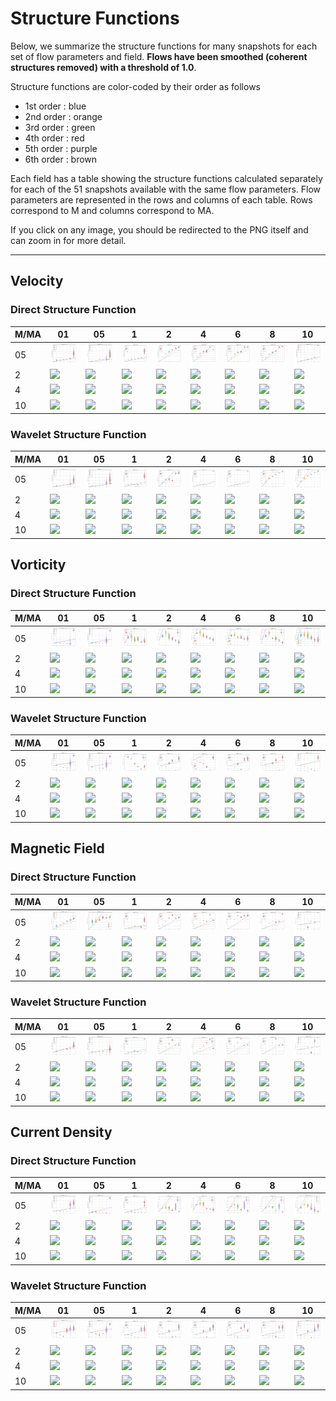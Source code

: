 # Structure Functions

Below, we summarize the structure functions for many snapshots for each set of flow parameters and field.
**Flows have been smoothed (coherent structures removed) with a threshold of 1.0**.

Structure functions are color-coded by their order as follows

  * 1st order : blue
  * 2nd order : orange
  * 3rd order : green
  * 4th order : red
  * 5th order : purple
  * 6th order : brown

Each field has a table showing the structure functions calculated separately for each of the 51 snapshots available with the same flow parameters.
Flow parameters are represented in the rows and columns of each table.
Rows correspond to M and columns correspond to MA.

If you click on any image, you should be redirected to the PNG itself and can zoom in for more detail.

---

## Velocity

### Direct Structure Function

|M/MA| 01 | 05 | 1 | 2 | 4 | 6 | 8 | 10 |
|----|----|----|---|---|---|---|---|----|
| 05 |<img src="M05MA01/w4t-plot-structure-function-ansatz-violin-008_M05MA01_avrg_vel_dsf_denoise-01d00-smooth.png">|<img src="M05MA05/w4t-plot-structure-function-ansatz-violin-008_M05MA05_avrg_vel_dsf_denoise-01d00-smooth.png">|<img src="M05MA1/w4t-plot-structure-function-ansatz-violin-008_M05MA1_avrg_vel_dsf_denoise-01d00-smooth.png">|<img src="M05MA2/w4t-plot-structure-function-ansatz-violin-008_M05MA2_avrg_vel_dsf_denoise-01d00-smooth.png">|<img src="M05MA4/w4t-plot-structure-function-ansatz-violin-008_M05MA4_avrg_vel_dsf_denoise-01d00-smooth.png">|<img src="M05MA6/w4t-plot-structure-function-ansatz-violin-008_M05MA6_avrg_vel_dsf_denoise-01d00-smooth.png">|<img src="M05MA8/w4t-plot-structure-function-ansatz-violin-008_M05MA8_avrg_vel_dsf_denoise-01d00-smooth.png">|<img src="M05MA10/w4t-plot-structure-function-ansatz-violin-008_M05MA10_avrg_vel_dsf_denoise-01d00-smooth.png">|
| 2  |<img src="M2MA01/w4t-plot-structure-function-ansatz-violin-008_M2MA01_avrg_vel_dsf_denoise-01d00-smooth.png">|<img src="M2MA05/w4t-plot-structure-function-ansatz-violin-008_M2MA05_avrg_vel_dsf_denoise-01d00-smooth.png">|<img src="M2MA1/w4t-plot-structure-function-ansatz-violin-008_M2MA1_avrg_vel_dsf_denoise-01d00-smooth.png">|<img src="M2MA2/w4t-plot-structure-function-ansatz-violin-008_M2MA2_avrg_vel_dsf_denoise-01d00-smooth.png">|<img src="M2MA4/w4t-plot-structure-function-ansatz-violin-008_M2MA4_avrg_vel_dsf_denoise-01d00-smooth.png">|<img src="M2MA6/w4t-plot-structure-function-ansatz-violin-008_M2MA6_avrg_vel_dsf_denoise-01d00-smooth.png">|<img src="M2MA8/w4t-plot-structure-function-ansatz-violin-008_M2MA8_avrg_vel_dsf_denoise-01d00-smooth.png">|<img src="M2MA10/w4t-plot-structure-function-ansatz-violin-008_M2MA10_avrg_vel_dsf_denoise-01d00-smooth.png">|
| 4  |<img src="M4MA01/w4t-plot-structure-function-ansatz-violin-008_M4MA01_avrg_vel_dsf_denoise-01d00-smooth.png">|<img src="M4MA05/w4t-plot-structure-function-ansatz-violin-008_M4MA05_avrg_vel_dsf_denoise-01d00-smooth.png">|<img src="M4MA1/w4t-plot-structure-function-ansatz-violin-008_M4MA1_avrg_vel_dsf_denoise-01d00-smooth.png">|<img src="M4MA2/w4t-plot-structure-function-ansatz-violin-008_M4MA2_avrg_vel_dsf_denoise-01d00-smooth.png">|<img src="M4MA4/w4t-plot-structure-function-ansatz-violin-008_M4MA4_avrg_vel_dsf_denoise-01d00-smooth.png">|<img src="M4MA6/w4t-plot-structure-function-ansatz-violin-008_M4MA6_avrg_vel_dsf_denoise-01d00-smooth.png">|<img src="M4MA8/w4t-plot-structure-function-ansatz-violin-008_M4MA8_avrg_vel_dsf_denoise-01d00-smooth.png">|<img src="M4MA10/w4t-plot-structure-function-ansatz-violin-008_M4MA10_avrg_vel_dsf_denoise-01d00-smooth.png">|
| 10 |<img src="M10MA01/w4t-plot-structure-function-ansatz-violin-008_M10MA01_avrg_vel_dsf_denoise-01d00-smooth.png">|<img src="M10MA05/w4t-plot-structure-function-ansatz-violin-008_M10MA05_avrg_vel_dsf_denoise-01d00-smooth.png">|<img src="M10MA1/w4t-plot-structure-function-ansatz-violin-008_M10MA1_avrg_vel_dsf_denoise-01d00-smooth.png">|<img src="M10MA2/w4t-plot-structure-function-ansatz-violin-008_M10MA2_avrg_vel_dsf_denoise-01d00-smooth.png">|<img src="M10MA4/w4t-plot-structure-function-ansatz-violin-008_M10MA4_avrg_vel_dsf_denoise-01d00-smooth.png">|<img src="M10MA6/w4t-plot-structure-function-ansatz-violin-008_M10MA6_avrg_vel_dsf_denoise-01d00-smooth.png">|<img src="M10MA8/w4t-plot-structure-function-ansatz-violin-008_M10MA8_avrg_vel_dsf_denoise-01d00-smooth.png">|<img src="M10MA10/w4t-plot-structure-function-ansatz-violin-008_M10MA10_avrg_vel_dsf_denoise-01d00-smooth.png">|

### Wavelet Structure Function

|M/MA| 01 | 05 | 1 | 2 | 4 | 6 | 8 | 10 |
|----|----|----|---|---|---|---|---|----|
| 05 |<img src="M05MA01/w4t-plot-structure-function-ansatz-violin-008_M05MA01_avrg_vel_wsf_denoise-01d00-smooth.png">|<img src="M05MA05/w4t-plot-structure-function-ansatz-violin-008_M05MA05_avrg_vel_wsf_denoise-01d00-smooth.png">|<img src="M05MA1/w4t-plot-structure-function-ansatz-violin-008_M05MA1_avrg_vel_wsf_denoise-01d00-smooth.png">|<img src="M05MA2/w4t-plot-structure-function-ansatz-violin-008_M05MA2_avrg_vel_wsf_denoise-01d00-smooth.png">|<img src="M05MA4/w4t-plot-structure-function-ansatz-violin-008_M05MA4_avrg_vel_wsf_denoise-01d00-smooth.png">|<img src="M05MA6/w4t-plot-structure-function-ansatz-violin-008_M05MA6_avrg_vel_wsf_denoise-01d00-smooth.png">|<img src="M05MA8/w4t-plot-structure-function-ansatz-violin-008_M05MA8_avrg_vel_wsf_denoise-01d00-smooth.png">|<img src="M05MA10/w4t-plot-structure-function-ansatz-violin-008_M05MA10_avrg_vel_wsf_denoise-01d00-smooth.png">|
| 2  |<img src="M2MA01/w4t-plot-structure-function-ansatz-violin-008_M2MA01_avrg_vel_wsf_denoise-01d00-smooth.png">|<img src="M2MA05/w4t-plot-structure-function-ansatz-violin-008_M2MA05_avrg_vel_wsf_denoise-01d00-smooth.png">|<img src="M2MA1/w4t-plot-structure-function-ansatz-violin-008_M2MA1_avrg_vel_wsf_denoise-01d00-smooth.png">|<img src="M2MA2/w4t-plot-structure-function-ansatz-violin-008_M2MA2_avrg_vel_wsf_denoise-01d00-smooth.png">|<img src="M2MA4/w4t-plot-structure-function-ansatz-violin-008_M2MA4_avrg_vel_wsf_denoise-01d00-smooth.png">|<img src="M2MA6/w4t-plot-structure-function-ansatz-violin-008_M2MA6_avrg_vel_wsf_denoise-01d00-smooth.png">|<img src="M2MA8/w4t-plot-structure-function-ansatz-violin-008_M2MA8_avrg_vel_wsf_denoise-01d00-smooth.png">|<img src="M2MA10/w4t-plot-structure-function-ansatz-violin-008_M2MA10_avrg_vel_wsf_denoise-01d00-smooth.png">|
| 4  |<img src="M4MA01/w4t-plot-structure-function-ansatz-violin-008_M4MA01_avrg_vel_wsf_denoise-01d00-smooth.png">|<img src="M4MA05/w4t-plot-structure-function-ansatz-violin-008_M4MA05_avrg_vel_wsf_denoise-01d00-smooth.png">|<img src="M4MA1/w4t-plot-structure-function-ansatz-violin-008_M4MA1_avrg_vel_wsf_denoise-01d00-smooth.png">|<img src="M4MA2/w4t-plot-structure-function-ansatz-violin-008_M4MA2_avrg_vel_wsf_denoise-01d00-smooth.png">|<img src="M4MA4/w4t-plot-structure-function-ansatz-violin-008_M4MA4_avrg_vel_wsf_denoise-01d00-smooth.png">|<img src="M4MA6/w4t-plot-structure-function-ansatz-violin-008_M4MA6_avrg_vel_wsf_denoise-01d00-smooth.png">|<img src="M4MA8/w4t-plot-structure-function-ansatz-violin-008_M4MA8_avrg_vel_wsf_denoise-01d00-smooth.png">|<img src="M4MA10/w4t-plot-structure-function-ansatz-violin-008_M4MA10_avrg_vel_wsf_denoise-01d00-smooth.png">|
| 10 |<img src="M10MA01/w4t-plot-structure-function-ansatz-violin-008_M10MA01_avrg_vel_wsf_denoise-01d00-smooth.png">|<img src="M10MA05/w4t-plot-structure-function-ansatz-violin-008_M10MA05_avrg_vel_wsf_denoise-01d00-smooth.png">|<img src="M10MA1/w4t-plot-structure-function-ansatz-violin-008_M10MA1_avrg_vel_wsf_denoise-01d00-smooth.png">|<img src="M10MA2/w4t-plot-structure-function-ansatz-violin-008_M10MA2_avrg_vel_wsf_denoise-01d00-smooth.png">|<img src="M10MA4/w4t-plot-structure-function-ansatz-violin-008_M10MA4_avrg_vel_wsf_denoise-01d00-smooth.png">|<img src="M10MA6/w4t-plot-structure-function-ansatz-violin-008_M10MA6_avrg_vel_wsf_denoise-01d00-smooth.png">|<img src="M10MA8/w4t-plot-structure-function-ansatz-violin-008_M10MA8_avrg_vel_wsf_denoise-01d00-smooth.png">|<img src="M10MA10/w4t-plot-structure-function-ansatz-violin-008_M10MA10_avrg_vel_wsf_denoise-01d00-smooth.png">|

## Vorticity

### Direct Structure Function

|M/MA| 01 | 05 | 1 | 2 | 4 | 6 | 8 | 10 |
|----|----|----|---|---|---|---|---|----|
| 05 |<img src="M05MA01/w4t-plot-structure-function-ansatz-violin-008_M05MA01_avrg_vort_dsf_denoise-01d00-smooth.png">|<img src="M05MA05/w4t-plot-structure-function-ansatz-violin-008_M05MA05_avrg_vort_dsf_denoise-01d00-smooth.png">|<img src="M05MA1/w4t-plot-structure-function-ansatz-violin-008_M05MA1_avrg_vort_dsf_denoise-01d00-smooth.png">|<img src="M05MA2/w4t-plot-structure-function-ansatz-violin-008_M05MA2_avrg_vort_dsf_denoise-01d00-smooth.png">|<img src="M05MA4/w4t-plot-structure-function-ansatz-violin-008_M05MA4_avrg_vort_dsf_denoise-01d00-smooth.png">|<img src="M05MA6/w4t-plot-structure-function-ansatz-violin-008_M05MA6_avrg_vort_dsf_denoise-01d00-smooth.png">|<img src="M05MA8/w4t-plot-structure-function-ansatz-violin-008_M05MA8_avrg_vort_dsf_denoise-01d00-smooth.png">|<img src="M05MA10/w4t-plot-structure-function-ansatz-violin-008_M05MA10_avrg_vort_dsf_denoise-01d00-smooth.png">|
| 2  |<img src="M2MA01/w4t-plot-structure-function-ansatz-violin-008_M2MA01_avrg_vort_dsf_denoise-01d00-smooth.png">|<img src="M2MA05/w4t-plot-structure-function-ansatz-violin-008_M2MA05_avrg_vort_dsf_denoise-01d00-smooth.png">|<img src="M2MA1/w4t-plot-structure-function-ansatz-violin-008_M2MA1_avrg_vort_dsf_denoise-01d00-smooth.png">|<img src="M2MA2/w4t-plot-structure-function-ansatz-violin-008_M2MA2_avrg_vort_dsf_denoise-01d00-smooth.png">|<img src="M2MA4/w4t-plot-structure-function-ansatz-violin-008_M2MA4_avrg_vort_dsf_denoise-01d00-smooth.png">|<img src="M2MA6/w4t-plot-structure-function-ansatz-violin-008_M2MA6_avrg_vort_dsf_denoise-01d00-smooth.png">|<img src="M2MA8/w4t-plot-structure-function-ansatz-violin-008_M2MA8_avrg_vort_dsf_denoise-01d00-smooth.png">|<img src="M2MA10/w4t-plot-structure-function-ansatz-violin-008_M2MA10_avrg_vort_dsf_denoise-01d00-smooth.png">|
| 4  |<img src="M4MA01/w4t-plot-structure-function-ansatz-violin-008_M4MA01_avrg_vort_dsf_denoise-01d00-smooth.png">|<img src="M4MA05/w4t-plot-structure-function-ansatz-violin-008_M4MA05_avrg_vort_dsf_denoise-01d00-smooth.png">|<img src="M4MA1/w4t-plot-structure-function-ansatz-violin-008_M4MA1_avrg_vort_dsf_denoise-01d00-smooth.png">|<img src="M4MA2/w4t-plot-structure-function-ansatz-violin-008_M4MA2_avrg_vort_dsf_denoise-01d00-smooth.png">|<img src="M4MA4/w4t-plot-structure-function-ansatz-violin-008_M4MA4_avrg_vort_dsf_denoise-01d00-smooth.png">|<img src="M4MA6/w4t-plot-structure-function-ansatz-violin-008_M4MA6_avrg_vort_dsf_denoise-01d00-smooth.png">|<img src="M4MA8/w4t-plot-structure-function-ansatz-violin-008_M4MA8_avrg_vort_dsf_denoise-01d00-smooth.png">|<img src="M4MA10/w4t-plot-structure-function-ansatz-violin-008_M4MA10_avrg_vort_dsf_denoise-01d00-smooth.png">|
| 10 |<img src="M10MA01/w4t-plot-structure-function-ansatz-violin-008_M10MA01_avrg_vort_dsf_denoise-01d00-smooth.png">|<img src="M10MA05/w4t-plot-structure-function-ansatz-violin-008_M10MA05_avrg_vort_dsf_denoise-01d00-smooth.png">|<img src="M10MA1/w4t-plot-structure-function-ansatz-violin-008_M10MA1_avrg_vort_dsf_denoise-01d00-smooth.png">|<img src="M10MA2/w4t-plot-structure-function-ansatz-violin-008_M10MA2_avrg_vort_dsf_denoise-01d00-smooth.png">|<img src="M10MA4/w4t-plot-structure-function-ansatz-violin-008_M10MA4_avrg_vort_dsf_denoise-01d00-smooth.png">|<img src="M10MA6/w4t-plot-structure-function-ansatz-violin-008_M10MA6_avrg_vort_dsf_denoise-01d00-smooth.png">|<img src="M10MA8/w4t-plot-structure-function-ansatz-violin-008_M10MA8_avrg_vort_dsf_denoise-01d00-smooth.png">|<img src="M10MA10/w4t-plot-structure-function-ansatz-violin-008_M10MA10_avrg_vort_dsf_denoise-01d00-smooth.png">|

### Wavelet Structure Function

|M/MA| 01 | 05 | 1 | 2 | 4 | 6 | 8 | 10 |
|----|----|----|---|---|---|---|---|----|
| 05 |<img src="M05MA01/w4t-plot-structure-function-ansatz-violin-008_M05MA01_avrg_vort_wsf_denoise-01d00-smooth.png">|<img src="M05MA05/w4t-plot-structure-function-ansatz-violin-008_M05MA05_avrg_vort_wsf_denoise-01d00-smooth.png">|<img src="M05MA1/w4t-plot-structure-function-ansatz-violin-008_M05MA1_avrg_vort_wsf_denoise-01d00-smooth.png">|<img src="M05MA2/w4t-plot-structure-function-ansatz-violin-008_M05MA2_avrg_vort_wsf_denoise-01d00-smooth.png">|<img src="M05MA4/w4t-plot-structure-function-ansatz-violin-008_M05MA4_avrg_vort_wsf_denoise-01d00-smooth.png">|<img src="M05MA6/w4t-plot-structure-function-ansatz-violin-008_M05MA6_avrg_vort_wsf_denoise-01d00-smooth.png">|<img src="M05MA8/w4t-plot-structure-function-ansatz-violin-008_M05MA8_avrg_vort_wsf_denoise-01d00-smooth.png">|<img src="M05MA10/w4t-plot-structure-function-ansatz-violin-008_M05MA10_avrg_vort_wsf_denoise-01d00-smooth.png">|
| 2  |<img src="M2MA01/w4t-plot-structure-function-ansatz-violin-008_M2MA01_avrg_vort_wsf_denoise-01d00-smooth.png">|<img src="M2MA05/w4t-plot-structure-function-ansatz-violin-008_M2MA05_avrg_vort_wsf_denoise-01d00-smooth.png">|<img src="M2MA1/w4t-plot-structure-function-ansatz-violin-008_M2MA1_avrg_vort_wsf_denoise-01d00-smooth.png">|<img src="M2MA2/w4t-plot-structure-function-ansatz-violin-008_M2MA2_avrg_vort_wsf_denoise-01d00-smooth.png">|<img src="M2MA4/w4t-plot-structure-function-ansatz-violin-008_M2MA4_avrg_vort_wsf_denoise-01d00-smooth.png">|<img src="M2MA6/w4t-plot-structure-function-ansatz-violin-008_M2MA6_avrg_vort_wsf_denoise-01d00-smooth.png">|<img src="M2MA8/w4t-plot-structure-function-ansatz-violin-008_M2MA8_avrg_vort_wsf_denoise-01d00-smooth.png">|<img src="M2MA10/w4t-plot-structure-function-ansatz-violin-008_M2MA10_avrg_vort_wsf_denoise-01d00-smooth.png">|
| 4  |<img src="M4MA01/w4t-plot-structure-function-ansatz-violin-008_M4MA01_avrg_vort_wsf_denoise-01d00-smooth.png">|<img src="M4MA05/w4t-plot-structure-function-ansatz-violin-008_M4MA05_avrg_vort_wsf_denoise-01d00-smooth.png">|<img src="M4MA1/w4t-plot-structure-function-ansatz-violin-008_M4MA1_avrg_vort_wsf_denoise-01d00-smooth.png">|<img src="M4MA2/w4t-plot-structure-function-ansatz-violin-008_M4MA2_avrg_vort_wsf_denoise-01d00-smooth.png">|<img src="M4MA4/w4t-plot-structure-function-ansatz-violin-008_M4MA4_avrg_vort_wsf_denoise-01d00-smooth.png">|<img src="M4MA6/w4t-plot-structure-function-ansatz-violin-008_M4MA6_avrg_vort_wsf_denoise-01d00-smooth.png">|<img src="M4MA8/w4t-plot-structure-function-ansatz-violin-008_M4MA8_avrg_vort_wsf_denoise-01d00-smooth.png">|<img src="M4MA10/w4t-plot-structure-function-ansatz-violin-008_M4MA10_avrg_vort_wsf_denoise-01d00-smooth.png">|
| 10 |<img src="M10MA01/w4t-plot-structure-function-ansatz-violin-008_M10MA01_avrg_vort_wsf_denoise-01d00-smooth.png">|<img src="M10MA05/w4t-plot-structure-function-ansatz-violin-008_M10MA05_avrg_vort_wsf_denoise-01d00-smooth.png">|<img src="M10MA1/w4t-plot-structure-function-ansatz-violin-008_M10MA1_avrg_vort_wsf_denoise-01d00-smooth.png">|<img src="M10MA2/w4t-plot-structure-function-ansatz-violin-008_M10MA2_avrg_vort_wsf_denoise-01d00-smooth.png">|<img src="M10MA4/w4t-plot-structure-function-ansatz-violin-008_M10MA4_avrg_vort_wsf_denoise-01d00-smooth.png">|<img src="M10MA6/w4t-plot-structure-function-ansatz-violin-008_M10MA6_avrg_vort_wsf_denoise-01d00-smooth.png">|<img src="M10MA8/w4t-plot-structure-function-ansatz-violin-008_M10MA8_avrg_vort_wsf_denoise-01d00-smooth.png">|<img src="M10MA10/w4t-plot-structure-function-ansatz-violin-008_M10MA10_avrg_vort_wsf_denoise-01d00-smooth.png">|

## Magnetic Field

### Direct Structure Function

|M/MA| 01 | 05 | 1 | 2 | 4 | 6 | 8 | 10 |
|----|----|----|---|---|---|---|---|----|
| 05 |<img src="M05MA01/w4t-plot-structure-function-ansatz-violin-008_M05MA01_avrg_mag_dsf_denoise-01d00-smooth.png">|<img src="M05MA05/w4t-plot-structure-function-ansatz-violin-008_M05MA05_avrg_mag_dsf_denoise-01d00-smooth.png">|<img src="M05MA1/w4t-plot-structure-function-ansatz-violin-008_M05MA1_avrg_mag_dsf_denoise-01d00-smooth.png">|<img src="M05MA2/w4t-plot-structure-function-ansatz-violin-008_M05MA2_avrg_mag_dsf_denoise-01d00-smooth.png">|<img src="M05MA4/w4t-plot-structure-function-ansatz-violin-008_M05MA4_avrg_mag_dsf_denoise-01d00-smooth.png">|<img src="M05MA6/w4t-plot-structure-function-ansatz-violin-008_M05MA6_avrg_mag_dsf_denoise-01d00-smooth.png">|<img src="M05MA8/w4t-plot-structure-function-ansatz-violin-008_M05MA8_avrg_mag_dsf_denoise-01d00-smooth.png">|<img src="M05MA10/w4t-plot-structure-function-ansatz-violin-008_M05MA10_avrg_mag_dsf_denoise-01d00-smooth.png">|
| 2  |<img src="M2MA01/w4t-plot-structure-function-ansatz-violin-008_M2MA01_avrg_mag_dsf_denoise-01d00-smooth.png">|<img src="M2MA05/w4t-plot-structure-function-ansatz-violin-008_M2MA05_avrg_mag_dsf_denoise-01d00-smooth.png">|<img src="M2MA1/w4t-plot-structure-function-ansatz-violin-008_M2MA1_avrg_mag_dsf_denoise-01d00-smooth.png">|<img src="M2MA2/w4t-plot-structure-function-ansatz-violin-008_M2MA2_avrg_mag_dsf_denoise-01d00-smooth.png">|<img src="M2MA4/w4t-plot-structure-function-ansatz-violin-008_M2MA4_avrg_mag_dsf_denoise-01d00-smooth.png">|<img src="M2MA6/w4t-plot-structure-function-ansatz-violin-008_M2MA6_avrg_mag_dsf_denoise-01d00-smooth.png">|<img src="M2MA8/w4t-plot-structure-function-ansatz-violin-008_M2MA8_avrg_mag_dsf_denoise-01d00-smooth.png">|<img src="M2MA10/w4t-plot-structure-function-ansatz-violin-008_M2MA10_avrg_mag_dsf_denoise-01d00-smooth.png">|
| 4  |<img src="M4MA01/w4t-plot-structure-function-ansatz-violin-008_M4MA01_avrg_mag_dsf_denoise-01d00-smooth.png">|<img src="M4MA05/w4t-plot-structure-function-ansatz-violin-008_M4MA05_avrg_mag_dsf_denoise-01d00-smooth.png">|<img src="M4MA1/w4t-plot-structure-function-ansatz-violin-008_M4MA1_avrg_mag_dsf_denoise-01d00-smooth.png">|<img src="M4MA2/w4t-plot-structure-function-ansatz-violin-008_M4MA2_avrg_mag_dsf_denoise-01d00-smooth.png">|<img src="M4MA4/w4t-plot-structure-function-ansatz-violin-008_M4MA4_avrg_mag_dsf_denoise-01d00-smooth.png">|<img src="M4MA6/w4t-plot-structure-function-ansatz-violin-008_M4MA6_avrg_mag_dsf_denoise-01d00-smooth.png">|<img src="M4MA8/w4t-plot-structure-function-ansatz-violin-008_M4MA8_avrg_mag_dsf_denoise-01d00-smooth.png">|<img src="M4MA10/w4t-plot-structure-function-ansatz-violin-008_M4MA10_avrg_mag_dsf_denoise-01d00-smooth.png">|
| 10 |<img src="M10MA01/w4t-plot-structure-function-ansatz-violin-008_M10MA01_avrg_mag_dsf_denoise-01d00-smooth.png">|<img src="M10MA05/w4t-plot-structure-function-ansatz-violin-008_M10MA05_avrg_mag_dsf_denoise-01d00-smooth.png">|<img src="M10MA1/w4t-plot-structure-function-ansatz-violin-008_M10MA1_avrg_mag_dsf_denoise-01d00-smooth.png">|<img src="M10MA2/w4t-plot-structure-function-ansatz-violin-008_M10MA2_avrg_mag_dsf_denoise-01d00-smooth.png">|<img src="M10MA4/w4t-plot-structure-function-ansatz-violin-008_M10MA4_avrg_mag_dsf_denoise-01d00-smooth.png">|<img src="M10MA6/w4t-plot-structure-function-ansatz-violin-008_M10MA6_avrg_mag_dsf_denoise-01d00-smooth.png">|<img src="M10MA8/w4t-plot-structure-function-ansatz-violin-008_M10MA8_avrg_mag_dsf_denoise-01d00-smooth.png">|<img src="M10MA10/w4t-plot-structure-function-ansatz-violin-008_M10MA10_avrg_mag_dsf_denoise-01d00-smooth.png">|

### Wavelet Structure Function

|M/MA| 01 | 05 | 1 | 2 | 4 | 6 | 8 | 10 |
|----|----|----|---|---|---|---|---|----|
| 05 |<img src="M05MA01/w4t-plot-structure-function-ansatz-violin-008_M05MA01_avrg_mag_wsf_denoise-01d00-smooth.png">|<img src="M05MA05/w4t-plot-structure-function-ansatz-violin-008_M05MA05_avrg_mag_wsf_denoise-01d00-smooth.png">|<img src="M05MA1/w4t-plot-structure-function-ansatz-violin-008_M05MA1_avrg_mag_wsf_denoise-01d00-smooth.png">|<img src="M05MA2/w4t-plot-structure-function-ansatz-violin-008_M05MA2_avrg_mag_wsf_denoise-01d00-smooth.png">|<img src="M05MA4/w4t-plot-structure-function-ansatz-violin-008_M05MA4_avrg_mag_wsf_denoise-01d00-smooth.png">|<img src="M05MA6/w4t-plot-structure-function-ansatz-violin-008_M05MA6_avrg_mag_wsf_denoise-01d00-smooth.png">|<img src="M05MA8/w4t-plot-structure-function-ansatz-violin-008_M05MA8_avrg_mag_wsf_denoise-01d00-smooth.png">|<img src="M05MA10/w4t-plot-structure-function-ansatz-violin-008_M05MA10_avrg_mag_wsf_denoise-01d00-smooth.png">|
| 2  |<img src="M2MA01/w4t-plot-structure-function-ansatz-violin-008_M2MA01_avrg_mag_wsf_denoise-01d00-smooth.png">|<img src="M2MA05/w4t-plot-structure-function-ansatz-violin-008_M2MA05_avrg_mag_wsf_denoise-01d00-smooth.png">|<img src="M2MA1/w4t-plot-structure-function-ansatz-violin-008_M2MA1_avrg_mag_wsf_denoise-01d00-smooth.png">|<img src="M2MA2/w4t-plot-structure-function-ansatz-violin-008_M2MA2_avrg_mag_wsf_denoise-01d00-smooth.png">|<img src="M2MA4/w4t-plot-structure-function-ansatz-violin-008_M2MA4_avrg_mag_wsf_denoise-01d00-smooth.png">|<img src="M2MA6/w4t-plot-structure-function-ansatz-violin-008_M2MA6_avrg_mag_wsf_denoise-01d00-smooth.png">|<img src="M2MA8/w4t-plot-structure-function-ansatz-violin-008_M2MA8_avrg_mag_wsf_denoise-01d00-smooth.png">|<img src="M2MA10/w4t-plot-structure-function-ansatz-violin-008_M2MA10_avrg_mag_wsf_denoise-01d00-smooth.png">|
| 4  |<img src="M4MA01/w4t-plot-structure-function-ansatz-violin-008_M4MA01_avrg_mag_wsf_denoise-01d00-smooth.png">|<img src="M4MA05/w4t-plot-structure-function-ansatz-violin-008_M4MA05_avrg_mag_wsf_denoise-01d00-smooth.png">|<img src="M4MA1/w4t-plot-structure-function-ansatz-violin-008_M4MA1_avrg_mag_wsf_denoise-01d00-smooth.png">|<img src="M4MA2/w4t-plot-structure-function-ansatz-violin-008_M4MA2_avrg_mag_wsf_denoise-01d00-smooth.png">|<img src="M4MA4/w4t-plot-structure-function-ansatz-violin-008_M4MA4_avrg_mag_wsf_denoise-01d00-smooth.png">|<img src="M4MA6/w4t-plot-structure-function-ansatz-violin-008_M4MA6_avrg_mag_wsf_denoise-01d00-smooth.png">|<img src="M4MA8/w4t-plot-structure-function-ansatz-violin-008_M4MA8_avrg_mag_wsf_denoise-01d00-smooth.png">|<img src="M4MA10/w4t-plot-structure-function-ansatz-violin-008_M4MA10_avrg_mag_wsf_denoise-01d00-smooth.png">|
| 10 |<img src="M10MA01/w4t-plot-structure-function-ansatz-violin-008_M10MA01_avrg_mag_wsf_denoise-01d00-smooth.png">|<img src="M10MA05/w4t-plot-structure-function-ansatz-violin-008_M10MA05_avrg_mag_wsf_denoise-01d00-smooth.png">|<img src="M10MA1/w4t-plot-structure-function-ansatz-violin-008_M10MA1_avrg_mag_wsf_denoise-01d00-smooth.png">|<img src="M10MA2/w4t-plot-structure-function-ansatz-violin-008_M10MA2_avrg_mag_wsf_denoise-01d00-smooth.png">|<img src="M10MA4/w4t-plot-structure-function-ansatz-violin-008_M10MA4_avrg_mag_wsf_denoise-01d00-smooth.png">|<img src="M10MA6/w4t-plot-structure-function-ansatz-violin-008_M10MA6_avrg_mag_wsf_denoise-01d00-smooth.png">|<img src="M10MA8/w4t-plot-structure-function-ansatz-violin-008_M10MA8_avrg_mag_wsf_denoise-01d00-smooth.png">|<img src="M10MA10/w4t-plot-structure-function-ansatz-violin-008_M10MA10_avrg_mag_wsf_denoise-01d00-smooth.png">|

## Current Density

### Direct Structure Function

|M/MA| 01 | 05 | 1 | 2 | 4 | 6 | 8 | 10 |
|----|----|----|---|---|---|---|---|----|
| 05 |<img src="M05MA01/w4t-plot-structure-function-ansatz-violin-008_M05MA01_avrg_curr_dsf_denoise-01d00-smooth.png">|<img src="M05MA05/w4t-plot-structure-function-ansatz-violin-008_M05MA05_avrg_curr_dsf_denoise-01d00-smooth.png">|<img src="M05MA1/w4t-plot-structure-function-ansatz-violin-008_M05MA1_avrg_curr_dsf_denoise-01d00-smooth.png">|<img src="M05MA2/w4t-plot-structure-function-ansatz-violin-008_M05MA2_avrg_curr_dsf_denoise-01d00-smooth.png">|<img src="M05MA4/w4t-plot-structure-function-ansatz-violin-008_M05MA4_avrg_curr_dsf_denoise-01d00-smooth.png">|<img src="M05MA6/w4t-plot-structure-function-ansatz-violin-008_M05MA6_avrg_curr_dsf_denoise-01d00-smooth.png">|<img src="M05MA8/w4t-plot-structure-function-ansatz-violin-008_M05MA8_avrg_curr_dsf_denoise-01d00-smooth.png">|<img src="M05MA10/w4t-plot-structure-function-ansatz-violin-008_M05MA10_avrg_curr_dsf_denoise-01d00-smooth.png">|
| 2  |<img src="M2MA01/w4t-plot-structure-function-ansatz-violin-008_M2MA01_avrg_curr_dsf_denoise-01d00-smooth.png">|<img src="M2MA05/w4t-plot-structure-function-ansatz-violin-008_M2MA05_avrg_curr_dsf_denoise-01d00-smooth.png">|<img src="M2MA1/w4t-plot-structure-function-ansatz-violin-008_M2MA1_avrg_curr_dsf_denoise-01d00-smooth.png">|<img src="M2MA2/w4t-plot-structure-function-ansatz-violin-008_M2MA2_avrg_curr_dsf_denoise-01d00-smooth.png">|<img src="M2MA4/w4t-plot-structure-function-ansatz-violin-008_M2MA4_avrg_curr_dsf_denoise-01d00-smooth.png">|<img src="M2MA6/w4t-plot-structure-function-ansatz-violin-008_M2MA6_avrg_curr_dsf_denoise-01d00-smooth.png">|<img src="M2MA8/w4t-plot-structure-function-ansatz-violin-008_M2MA8_avrg_curr_dsf_denoise-01d00-smooth.png">|<img src="M2MA10/w4t-plot-structure-function-ansatz-violin-008_M2MA10_avrg_curr_dsf_denoise-01d00-smooth.png">|
| 4  |<img src="M4MA01/w4t-plot-structure-function-ansatz-violin-008_M4MA01_avrg_curr_dsf_denoise-01d00-smooth.png">|<img src="M4MA05/w4t-plot-structure-function-ansatz-violin-008_M4MA05_avrg_curr_dsf_denoise-01d00-smooth.png">|<img src="M4MA1/w4t-plot-structure-function-ansatz-violin-008_M4MA1_avrg_curr_dsf_denoise-01d00-smooth.png">|<img src="M4MA2/w4t-plot-structure-function-ansatz-violin-008_M4MA2_avrg_curr_dsf_denoise-01d00-smooth.png">|<img src="M4MA4/w4t-plot-structure-function-ansatz-violin-008_M4MA4_avrg_curr_dsf_denoise-01d00-smooth.png">|<img src="M4MA6/w4t-plot-structure-function-ansatz-violin-008_M4MA6_avrg_curr_dsf_denoise-01d00-smooth.png">|<img src="M4MA8/w4t-plot-structure-function-ansatz-violin-008_M4MA8_avrg_curr_dsf_denoise-01d00-smooth.png">|<img src="M4MA10/w4t-plot-structure-function-ansatz-violin-008_M4MA10_avrg_curr_dsf_denoise-01d00-smooth.png">|
| 10 |<img src="M10MA01/w4t-plot-structure-function-ansatz-violin-008_M10MA01_avrg_curr_dsf_denoise-01d00-smooth.png">|<img src="M10MA05/w4t-plot-structure-function-ansatz-violin-008_M10MA05_avrg_curr_dsf_denoise-01d00-smooth.png">|<img src="M10MA1/w4t-plot-structure-function-ansatz-violin-008_M10MA1_avrg_curr_dsf_denoise-01d00-smooth.png">|<img src="M10MA2/w4t-plot-structure-function-ansatz-violin-008_M10MA2_avrg_curr_dsf_denoise-01d00-smooth.png">|<img src="M10MA4/w4t-plot-structure-function-ansatz-violin-008_M10MA4_avrg_curr_dsf_denoise-01d00-smooth.png">|<img src="M10MA6/w4t-plot-structure-function-ansatz-violin-008_M10MA6_avrg_curr_dsf_denoise-01d00-smooth.png">|<img src="M10MA8/w4t-plot-structure-function-ansatz-violin-008_M10MA8_avrg_curr_dsf_denoise-01d00-smooth.png">|<img src="M10MA10/w4t-plot-structure-function-ansatz-violin-008_M10MA10_avrg_curr_dsf_denoise-01d00-smooth.png">|

### Wavelet Structure Function

|M/MA| 01 | 05 | 1 | 2 | 4 | 6 | 8 | 10 |
|----|----|----|---|---|---|---|---|----|
| 05 |<img src="M05MA01/w4t-plot-structure-function-ansatz-violin-008_M05MA01_avrg_curr_wsf_denoise-01d00-smooth.png">|<img src="M05MA05/w4t-plot-structure-function-ansatz-violin-008_M05MA05_avrg_curr_wsf_denoise-01d00-smooth.png">|<img src="M05MA1/w4t-plot-structure-function-ansatz-violin-008_M05MA1_avrg_curr_wsf_denoise-01d00-smooth.png">|<img src="M05MA2/w4t-plot-structure-function-ansatz-violin-008_M05MA2_avrg_curr_wsf_denoise-01d00-smooth.png">|<img src="M05MA4/w4t-plot-structure-function-ansatz-violin-008_M05MA4_avrg_curr_wsf_denoise-01d00-smooth.png">|<img src="M05MA6/w4t-plot-structure-function-ansatz-violin-008_M05MA6_avrg_curr_wsf_denoise-01d00-smooth.png">|<img src="M05MA8/w4t-plot-structure-function-ansatz-violin-008_M05MA8_avrg_curr_wsf_denoise-01d00-smooth.png">|<img src="M05MA10/w4t-plot-structure-function-ansatz-violin-008_M05MA10_avrg_curr_wsf_denoise-01d00-smooth.png">|
| 2  |<img src="M2MA01/w4t-plot-structure-function-ansatz-violin-008_M2MA01_avrg_curr_wsf_denoise-01d00-smooth.png">|<img src="M2MA05/w4t-plot-structure-function-ansatz-violin-008_M2MA05_avrg_curr_wsf_denoise-01d00-smooth.png">|<img src="M2MA1/w4t-plot-structure-function-ansatz-violin-008_M2MA1_avrg_curr_wsf_denoise-01d00-smooth.png">|<img src="M2MA2/w4t-plot-structure-function-ansatz-violin-008_M2MA2_avrg_curr_wsf_denoise-01d00-smooth.png">|<img src="M2MA4/w4t-plot-structure-function-ansatz-violin-008_M2MA4_avrg_curr_wsf_denoise-01d00-smooth.png">|<img src="M2MA6/w4t-plot-structure-function-ansatz-violin-008_M2MA6_avrg_curr_wsf_denoise-01d00-smooth.png">|<img src="M2MA8/w4t-plot-structure-function-ansatz-violin-008_M2MA8_avrg_curr_wsf_denoise-01d00-smooth.png">|<img src="M2MA10/w4t-plot-structure-function-ansatz-violin-008_M2MA10_avrg_curr_wsf_denoise-01d00-smooth.png">|
| 4  |<img src="M4MA01/w4t-plot-structure-function-ansatz-violin-008_M4MA01_avrg_curr_wsf_denoise-01d00-smooth.png">|<img src="M4MA05/w4t-plot-structure-function-ansatz-violin-008_M4MA05_avrg_curr_wsf_denoise-01d00-smooth.png">|<img src="M4MA1/w4t-plot-structure-function-ansatz-violin-008_M4MA1_avrg_curr_wsf_denoise-01d00-smooth.png">|<img src="M4MA2/w4t-plot-structure-function-ansatz-violin-008_M4MA2_avrg_curr_wsf_denoise-01d00-smooth.png">|<img src="M4MA4/w4t-plot-structure-function-ansatz-violin-008_M4MA4_avrg_curr_wsf_denoise-01d00-smooth.png">|<img src="M4MA6/w4t-plot-structure-function-ansatz-violin-008_M4MA6_avrg_curr_wsf_denoise-01d00-smooth.png">|<img src="M4MA8/w4t-plot-structure-function-ansatz-violin-008_M4MA8_avrg_curr_wsf_denoise-01d00-smooth.png">|<img src="M4MA10/w4t-plot-structure-function-ansatz-violin-008_M4MA10_avrg_curr_wsf_denoise-01d00-smooth.png">|
| 10 |<img src="M10MA01/w4t-plot-structure-function-ansatz-violin-008_M10MA01_avrg_curr_wsf_denoise-01d00-smooth.png">|<img src="M10MA05/w4t-plot-structure-function-ansatz-violin-008_M10MA05_avrg_curr_wsf_denoise-01d00-smooth.png">|<img src="M10MA1/w4t-plot-structure-function-ansatz-violin-008_M10MA1_avrg_curr_wsf_denoise-01d00-smooth.png">|<img src="M10MA2/w4t-plot-structure-function-ansatz-violin-008_M10MA2_avrg_curr_wsf_denoise-01d00-smooth.png">|<img src="M10MA4/w4t-plot-structure-function-ansatz-violin-008_M10MA4_avrg_curr_wsf_denoise-01d00-smooth.png">|<img src="M10MA6/w4t-plot-structure-function-ansatz-violin-008_M10MA6_avrg_curr_wsf_denoise-01d00-smooth.png">|<img src="M10MA8/w4t-plot-structure-function-ansatz-violin-008_M10MA8_avrg_curr_wsf_denoise-01d00-smooth.png">|<img src="M10MA10/w4t-plot-structure-function-ansatz-violin-008_M10MA10_avrg_curr_wsf_denoise-01d00-smooth.png">|

